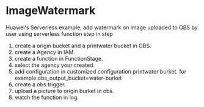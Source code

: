 # ImageWatermark
Huawei's Serverless example, add watermark on image uploaded to OBS by user using serverless function
step in step
1. create a origin bucket and a printwater bucket in OBS.
2. create a Agency in IAM.
3. create a function in FunctionStage.
4. select the agency your created.
5. add configuration in customized configuration printwater burket. for example:obs_output_bucket=water-burket
6. create a obs trigger.
7. upload a picture to origin burket in obs.
8. watch the function in log.
